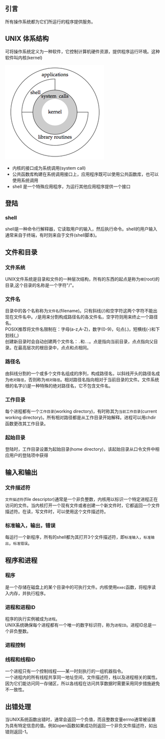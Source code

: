 ## 引言
所有操作系统都为它们所运行的程序提供服务。

## UNIX 体系结构
可将操作系统定义为一种软件，它控制计算机硬件资源，提供程序运行环境。这种软件叫内核(kernel)

![kernel](./img/figure_1.1.png)

- 内核的接口成为系统调用(system call)
- 公共函数库构建在系统调用接口上，应用程序既可以使用公共函数库，也可以使用系统调用
- shell 是一个特殊应用程序，为运行其他应用程序提供一个接口


## 登陆
### shell
shell是一种命令行解释器，它读取用户的输入，然后执行命令。shell的用户输入通常来自于终端，有时则来自于文件(shell脚本)。

## 文件和目录
### 文件系统
UNIX文件系统是目录和文件的一种层次结构，所有的东西的起点是称为`根`(root)的目录,这个目录的名称是一个字符"/"。

### 文件名
目录中的各个名称称为`文件名`(filename)。只有斜线(/)和空字符这两个字符不能出现在文件名中。`/`是用来分割构成路径名的各文件名，空字符则用来终止一个路径名。  
POSIX推荐将文件名限制在：字母(a-z,A-Z)，数字(0-9)，句点(.)，短横线(-)和下划线(_)  
创建新目录时会自动创建两个文件名：`.`和`..`。点是指向当前目录，点点指向父目录。在最高层次的根目录中，点点和点相同。

### 路径名
由斜线分割的一个或多个文件名组成的序列，构成路径名，以斜线开头的路径名成为`绝对路径`，否则称为`相对路径`。相对路径名指向相对于当前目录的文件。文件系统根的名字(/)是一种特殊的绝对路径名，它不包含文件名。

### 工作目录
每个进程都有一个`工作目录`(working directory)，有时称其为`当前工作目录`(current working directory)。所有相对路径都是从工作目录开始解释。进程可以用chdir函数更改其工作目录。

### 起始目录
登陆时，工作目录设置为起始目录(home directory)，该起始目录从口令文件中相应用户的登陆项中获得

## 输入和输出
### 文件描述符
`文件描述符`(file descriptor)通常是一个非负整数，内核用以标识一个特定进程正在访问的文件。当内核打开一个现有文件或者创建一个新文件时，它都返回一个文件描述符。在读，写文件时，可以使用这个文件描述符。

### 标准输入，输出，错误
每运行一个新程序，所有的shell都为其打开3个文件描述符，即`标准输入`，`标准输出`，`标准错误`。

## 程序和进程
### 程序
是一个存储在磁盘上的某个目录中的可执行文件。内核使用`exec`函数，将程序读入内存，并执行程序。

### 进程和进程ID
程序的执行实例被成为`进程`。  
UNIX系统确保每个进程都有一个唯一的数字标识符，称为`进程ID`。进程ID总是一个非负整数。

### 进程控制
### 线程和线程ID
一个进程只有一个控制线程——某一时刻执行的一组机器指令。  
一个进程内的所有线程共享同一地址空间，文件描述符，栈以及进程相关的属性。因为它们能访问同一存储区，所以各线程在访问共享数据时需要采用同步措施避免不一致性。  

## 出错处理
当UNIX系统函数出错时，通常会返回一个负值，而且整数变量errno通常被设置为具有特定信息的值。例如open函数如果成功则返回一个非负文件描述符，如出错则返回-1。 
